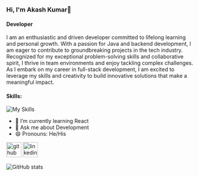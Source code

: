 ### Hi, I'm Akash Kumar👋
#### Developer
I am an enthusiastic and driven developer committed to lifelong learning and personal growth. With a passion for Java and backend development, I am eager to contribute to groundbreaking projects in the tech industry. Recognized for my exceptional problem-solving skills and collaborative spirit, I thrive in team environments and enjoy tackling complex challenges. As I embark on my career in full-stack development, I am excited to leverage my skills and creativity to build innovative solutions that make a meaningful impact.

#### Skills: 
![My Skills](https://skillicons.dev/icons?i=java,spring,html,css,javascript)

- 🌱 I’m currently learning React 
- 💬 Ask me about Development 
- 😄 Pronouns: He/His 


[<img src='https://cdn.jsdelivr.net/npm/simple-icons@3.0.1/icons/github.svg' alt='github' height='40'>](https://github.com/AKASHBKUMAR)  [<img src='https://cdn.jsdelivr.net/npm/simple-icons@3.0.1/icons/linkedin.svg' alt='linkedin' height='40'>](https://www.linkedin.com/in/https://www.linkedin.com/in/akash-kumar-b-71327425a//)  

![GitHub stats](https://github-readme-stats.vercel.app/api?username=AKASHBKUMAR&show_icons=true&count_private=true)  

